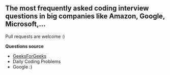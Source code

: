## The most frequently asked coding interview questions in big companies like Amazon, Google, Microsoft,...

Pull requests are welcome :)

**Questions source**
- [GeeksForGeeks](https://www.geeksforgeeks.org/must-do-coding-questions-for-companies-like-amazon-microsoft-adobe/)
- Daily Coding Problems
- Google :)

